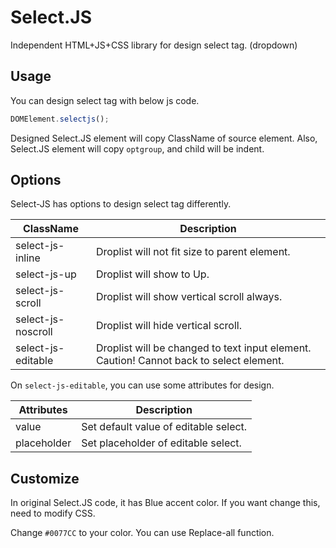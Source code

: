 # Select.JS
Independent HTML+JS+CSS library for design select tag. (dropdown)


## Usage
You can design select tag with below js code.
```javascript
DOMElement.selectjs();
```
Designed Select.JS element will copy ClassName of source element.
Also, Select.JS element will copy `optgroup`, and child will be indent.


## Options
Select-JS has options to design select tag differently.

ClassName | Description
--------- | -----------
select-js-inline | Droplist will not fit size to parent element.
select-js-up | Droplist will show to Up.
select-js-scroll | Droplist will show vertical scroll always.
select-js-noscroll | Droplist will hide vertical scroll.
select-js-editable | Droplist will be changed to text input element. Caution! Cannot back to select element.

On `select-js-editable`, you can use some attributes for design.

Attributes | Description
--------- | -----------
value | Set default value of editable select.
placeholder | Set placeholder of editable select.


## Customize
In original Select.JS code, it has Blue accent color.
If you want change this, need to modify CSS.

Change `#0077CC` to your color.
You can use Replace-all function.
